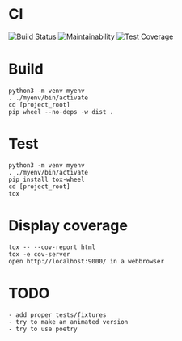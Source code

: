 # CI

[![Build Status](https://travis-ci.com/cfroehli/clusterizator.svg?branch=master)](https://travis-ci.com/cfroehli/clusterizator)
[![Maintainability](https://api.codeclimate.com/v1/badges/a399a2c8b01b1815a65e/maintainability)](https://codeclimate.com/github/cfroehli/clusterizator/maintainability)
[![Test Coverage](https://api.codeclimate.com/v1/badges/a399a2c8b01b1815a65e/test_coverage)](https://codeclimate.com/github/cfroehli/clusterizator/test_coverage)

# Build
    python3 -m venv myenv
    . ./myenv/bin/activate
    cd [project_root]
    pip wheel --no-deps -w dist .

# Test
    python3 -m venv myenv
    . ./myenv/bin/activate
    pip install tox-wheel
    cd [project_root]
    tox

# Display coverage
    tox -- --cov-report html
    tox -e cov-server
    open http://localhost:9000/ in a webbrowser

# TODO
    - add proper tests/fixtures
    - try to make an animated version
    - try to use poetry

